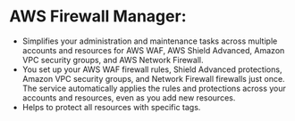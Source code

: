 # AWS Firewall Manager:
- Simplifies your administration and maintenance tasks across multiple accounts and resources for AWS WAF, AWS Shield Advanced, Amazon VPC security groups, and AWS Network Firewall. 
- You set up your AWS WAF firewall rules, Shield Advanced protections, Amazon VPC security groups, and Network Firewall firewalls just once. The service automatically applies the rules and protections across your accounts and resources, even as you add new resources. 
- Helps to protect all resources with specific tags.
